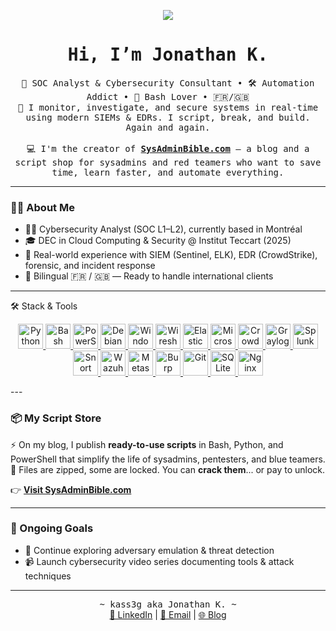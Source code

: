 <p align="center">
  <img src="https://readme-typing-svg.herokuapp.com?font=Iosevka&size=28&color=BC83E3&center=true&width=500&height=45&lines=Explore.+Exploit.+Evolve.">
</p>

<h1 align="center"><samp>Hi, I’m Jonathan K.</samp></h1>

<p align="center">
  <samp>
  🧠 SOC Analyst & Cybersecurity Consultant • 🛠️ Automation Addict • 🐚 Bash Lover • 🇫🇷/🇬🇧
  <br>
  🎯 I monitor, investigate, and secure systems in real-time using modern SIEMs & EDRs. I script, break, and build. Again and again.
  <br><br>
  💻 I'm the creator of <a href="https://sysadminbible.com" target="_blank"><strong>SysAdminBible.com</strong></a> — a blog and a script shop for sysadmins and red teamers who want to save time, learn faster, and automate everything.
  </samp>
</p>

---

### 🕵️‍♂️ About Me

- 👨‍💻 Cybersecurity Analyst (SOC L1–L2), currently based in Montréal
- 🎓 DEC in Cloud Computing & Security @ Institut Teccart (2025)
- 🚨 Real-world experience with SIEM (Sentinel, ELK), EDR (CrowdStrike), forensic, and incident response
- 💬 Bilingual 🇫🇷 / 🇬🇧 — Ready to handle international clients

---

🛠️ Stack & Tools
<p align="center"> <!-- Scripting & OS --> <a href="https://www.python.org/" target="_blank"> <img src="https://cdn.jsdelivr.net/gh/devicons/devicon/icons/python/python-original.svg" width="40" title="Python"/> </a> <a href="https://www.gnu.org/software/bash/" target="_blank"> <img src="https://cdn.jsdelivr.net/gh/devicons/devicon/icons/bash/bash-original.svg" width="40" title="Bash"/> </a> <a href="https://learn.microsoft.com/en-us/powershell/" target="_blank"> <img src="https://cdn.jsdelivr.net/gh/devicons/devicon/icons/powershell/powershell-original.svg" width="40" title="PowerShell"/> </a> <a href="https://www.debian.org/" target="_blank"> <img src="https://cdn.jsdelivr.net/gh/devicons/devicon/icons/debian/debian-original.svg" width="40" title="Debian"/> </a> <a href="https://www.microsoft.com/en-us/windows" target="_blank"> <img src="https://cdn.jsdelivr.net/gh/devicons/devicon/icons/windows11/windows11-original.svg" width="40" title="Windows 11"/> </a> <!-- SOC Tools --> <a href="https://www.wireshark.org/" target="_blank"> <img src="https://i.postimg.cc/V6p7H3kx/wireshark-104082-removebg-preview.png" width="40" title="Wireshark"/> </a> <a href="https://www.elastic.co/security/siem" target="_blank"> <img src="https://www.elastic.co/static/images/elastic-logo-200.png" width="40" title="Elastic SIEM"/> </a> <a href="https://azure.microsoft.com/en-us/products/microsoft-sentinel" target="_blank"> <img src="https://vectorseek.com/wp-content/uploads/2023/08/Microsoft-Sentinel-Logo-Vector-01.png" width="40" title="Microsoft Sentinel"/> </a> <a href="https://www.crowdstrike.com/" target="_blank"> <img src="https://logodix.com/logo/2046006.png" width="40" title="CrowdStrike"/> </a> <a href="https://www.graylog.org/" target="_blank"> <img src="https://seeklogo.com/images/G/graylog-logo-9D7E4D5A5E-seeklogo.com.png" width="40" title="Graylog"/> </a> <a href="https://www.splunk.com/" target="_blank"> <img src="https://upload.wikimedia.org/wikipedia/commons/8/8a/Splunk_logo.svg" width="40" title="Splunk"/> </a> <a href="https://www.snort.org/" target="_blank"> <img src="https://i.postimg.cc/RhW3sDDn/download-removebg-preview-1.png" width="40" title="Snort IDS"/> </a> <a href="https://www.wazuh.com/" target="_blank"> <img src="https://i.postimg.cc/y8G7nNzn/images-removebg-preview-2.png" width="40" title="Wazuh"/> </a> <a href="https://www.metasploit.com/" target="_blank"> <img src="https://i.postimg.cc/Ssw1RwCy/download-removebg-preview.png" width="40" title="Metasploit"/> </a> <a href="https://portswigger.net/burp" target="_blank"> <img src="https://i.postimg.cc/HLDqv8VY/images-removebg-preview-1.png" width="40" title="Burp Suite"/> </a> <!-- DevOps / Stack --> <a href="https://git-scm.com/" target="_blank"> <img src="https://cdn.jsdelivr.net/gh/devicons/devicon/icons/git/git-original.svg" width="40" title="Git"/> </a> <a href="https://www.sqlite.org/" target="_blank"> <img src="https://cdn.jsdelivr.net/gh/devicons/devicon/icons/sqlite/sqlite-original.svg" width="40" title="SQLite"/> </a> <a href="https://www.nginx.com/" target="_blank"> <img src="https://cdn.jsdelivr.net/gh/devicons/devicon/icons/nginx/nginx-original.svg" width="40" title="Nginx"/> </a> </p>
---

### 📦 My Script Store

⚡ On my blog, I publish **ready-to-use scripts** in Bash, Python, and PowerShell that simplify the life of sysadmins, pentesters, and blue teamers.  
🔐 Files are zipped, some are locked. You can **crack them**... or pay to unlock.

👉 [**Visit SysAdminBible.com**](https://sysadminbible.com)

---

### 🧠 Ongoing Goals

 
- 🧪 Continue exploring adversary emulation & threat detection  
- 📹 Launch cybersecurity video series documenting tools & attack techniques

---

<p align="center">
  <samp>~ kass3g aka Jonathan K. ~</samp><br>
  <a href="https://linkedin.com/in/jokassegne667" target="_blank">🔗 LinkedIn</a> | <a href="mailto:kassegnej@gmail.com">📧 Email</a> | <a href="https://sysadminbible.com">🌐 Blog</a>
</p>

